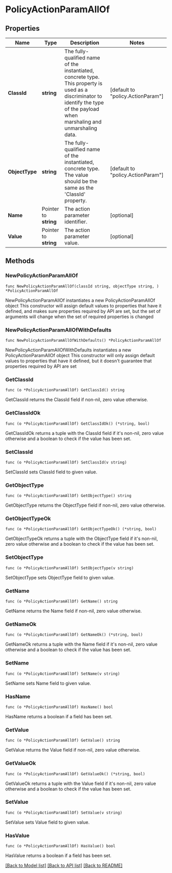 # PolicyActionParamAllOf

## Properties

Name | Type | Description | Notes
------------ | ------------- | ------------- | -------------
**ClassId** | **string** | The fully-qualified name of the instantiated, concrete type. This property is used as a discriminator to identify the type of the payload when marshaling and unmarshaling data. | [default to "policy.ActionParam"]
**ObjectType** | **string** | The fully-qualified name of the instantiated, concrete type. The value should be the same as the &#39;ClassId&#39; property. | [default to "policy.ActionParam"]
**Name** | Pointer to **string** | The action parameter identifier. | [optional] 
**Value** | Pointer to **string** | The action parameter value. | [optional] 

## Methods

### NewPolicyActionParamAllOf

`func NewPolicyActionParamAllOf(classId string, objectType string, ) *PolicyActionParamAllOf`

NewPolicyActionParamAllOf instantiates a new PolicyActionParamAllOf object
This constructor will assign default values to properties that have it defined,
and makes sure properties required by API are set, but the set of arguments
will change when the set of required properties is changed

### NewPolicyActionParamAllOfWithDefaults

`func NewPolicyActionParamAllOfWithDefaults() *PolicyActionParamAllOf`

NewPolicyActionParamAllOfWithDefaults instantiates a new PolicyActionParamAllOf object
This constructor will only assign default values to properties that have it defined,
but it doesn't guarantee that properties required by API are set

### GetClassId

`func (o *PolicyActionParamAllOf) GetClassId() string`

GetClassId returns the ClassId field if non-nil, zero value otherwise.

### GetClassIdOk

`func (o *PolicyActionParamAllOf) GetClassIdOk() (*string, bool)`

GetClassIdOk returns a tuple with the ClassId field if it's non-nil, zero value otherwise
and a boolean to check if the value has been set.

### SetClassId

`func (o *PolicyActionParamAllOf) SetClassId(v string)`

SetClassId sets ClassId field to given value.


### GetObjectType

`func (o *PolicyActionParamAllOf) GetObjectType() string`

GetObjectType returns the ObjectType field if non-nil, zero value otherwise.

### GetObjectTypeOk

`func (o *PolicyActionParamAllOf) GetObjectTypeOk() (*string, bool)`

GetObjectTypeOk returns a tuple with the ObjectType field if it's non-nil, zero value otherwise
and a boolean to check if the value has been set.

### SetObjectType

`func (o *PolicyActionParamAllOf) SetObjectType(v string)`

SetObjectType sets ObjectType field to given value.


### GetName

`func (o *PolicyActionParamAllOf) GetName() string`

GetName returns the Name field if non-nil, zero value otherwise.

### GetNameOk

`func (o *PolicyActionParamAllOf) GetNameOk() (*string, bool)`

GetNameOk returns a tuple with the Name field if it's non-nil, zero value otherwise
and a boolean to check if the value has been set.

### SetName

`func (o *PolicyActionParamAllOf) SetName(v string)`

SetName sets Name field to given value.

### HasName

`func (o *PolicyActionParamAllOf) HasName() bool`

HasName returns a boolean if a field has been set.

### GetValue

`func (o *PolicyActionParamAllOf) GetValue() string`

GetValue returns the Value field if non-nil, zero value otherwise.

### GetValueOk

`func (o *PolicyActionParamAllOf) GetValueOk() (*string, bool)`

GetValueOk returns a tuple with the Value field if it's non-nil, zero value otherwise
and a boolean to check if the value has been set.

### SetValue

`func (o *PolicyActionParamAllOf) SetValue(v string)`

SetValue sets Value field to given value.

### HasValue

`func (o *PolicyActionParamAllOf) HasValue() bool`

HasValue returns a boolean if a field has been set.


[[Back to Model list]](../README.md#documentation-for-models) [[Back to API list]](../README.md#documentation-for-api-endpoints) [[Back to README]](../README.md)


